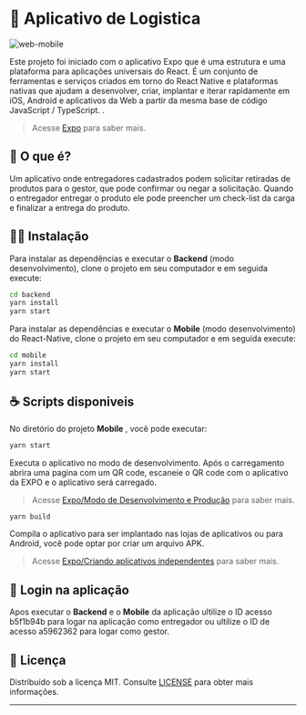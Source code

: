 # 🚚  Aplicativo de Logistica



![web-mobile](https://repository-images.githubusercontent.com/266159996/a4ef6580-bfc0-11ea-977a-08bab50129bd)


Este projeto foi iniciado com o aplicativo Expo  que é uma estrutura e uma plataforma para aplicações universais do React. É um conjunto de ferramentas e serviços criados em torno do React Native e plataformas nativas que ajudam a desenvolver, criar, implantar e iterar rapidamente em iOS, Android e aplicativos da Web a partir da mesma base de código JavaScript / TypeScript. .

> Acesse  [Expo](https://docs.expo.io/) para saber mais.

## 🤔  O que é?

Um aplicativo onde entregadores cadastrados podem solicitar retiradas de produtos para o gestor, que pode confirmar ou negar a solicitação. Quando o entregador entregar o produto ele pode preencher um check-list da carga e finalizar a entrega do produto.

## 👨‍💻  Instalação
  
Para instalar as dependências e executar o **Backend** (modo desenvolvimento), clone o projeto em seu computador e em seguida execute:
```bash
cd backend
yarn install
yarn start
```
Para instalar as dependências e executar o **Mobile** (modo desenvolvimento) do React-Native, clone o projeto em seu computador e em seguida execute:
```bash
cd mobile
yarn install
yarn start
```


## ☕  Scripts disponiveis

No diretório do projeto **Mobile** , você pode executar:

```bash
yarn start
```
Executa o aplicativo no modo de desenvolvimento.
Após o carregamento abrira uma pagina com um QR code, escaneie o QR code com o aplicativo da EXPO e o aplicativo será carregado.
> Acesse  [Expo/Modo de Desenvolvimento e Produção](https://docs.expo.io/workflow/development-mode/) para saber mais.

```bash
yarn build
```
Compila o aplicativo para ser implantado nas lojas de aplicativos ou para Android, você pode optar por criar um arquivo APK.

> Acesse  [Expo/Criando aplicativos independentes](https://docs.expo.io/distribution/building-standalone-apps/) para saber mais.


## 📱 Login na aplicação

Apos executar o **Backend** e o **Mobile** da aplicação ultilize o ID acesso b5f1b94b para logar na aplicação como entregador ou ultilize o ID de acesso a5962362 para logar como gestor.  

## 📝 Licença

Distribuído sob a licença MIT. Consulte [LICENSE](LICENSE) para obter mais informações.
 
--- 

